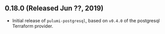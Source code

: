 ## 0.18.0 (Released Jun ??, 2019)

* Initial release of `pulumi-postgresql`, based on `v0.4.0` of the postgresql Terraform provider.
